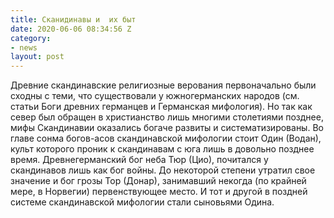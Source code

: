 ```yaml
---
title: Сканидинавы и  их быт
date: 2020-06-06 08:34:56 Z
category:
- news
layout: post
---
```


<p>Древние скандинавские религиозные верования первоначально были сходны с теми, что существовали у южногерманских народов (см. статьи Боги древних германцев и Германская мифология). Но так как север был обращен в христианство лишь многими столетиями позднее, мифы Скандинавии оказались богаче развиты и систематизированы. Во главе сонма богов-асов скандинавской мифологии стоит Один (Водан), культ которого проник к скандинавам с юга лишь в довольно позднее время. Древнегерманский бог неба Тюр (Цио), почитался у скандинавов лишь как бог войны. До некоторой степени утратил свое значение и бог грозы Тор (Донар), занимавший некогда (по крайней мере, в Норвегии) первенствующее место. И тот и другой в поздней системе скандинавской мифологии стали сыновьями Одина.</p>
